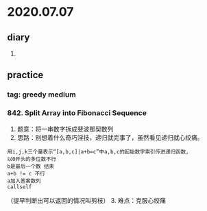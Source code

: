 # 2020.07.07
## diary
1. 
## practice
### tag: greedy medium
### 842. Split Array into Fibonacci Sequence
1. 题意：将一串数字拆成斐波那契数列
2. 思路：别想着什么奇巧淫技，递归就完事了，虽然看见递归就心绞痛。
```
用i,j,k三个量表示“[a,b,c]|a+b=c”中a,b,c的起始数字索引传进递归函数,
以0开头的多位数不行
b是最后一个数 结束
a+b != c 不行
a加入答案数列
callself
```
（提早判断出可以返回的情况叫剪枝）
3. 难点：克服心绞痛
